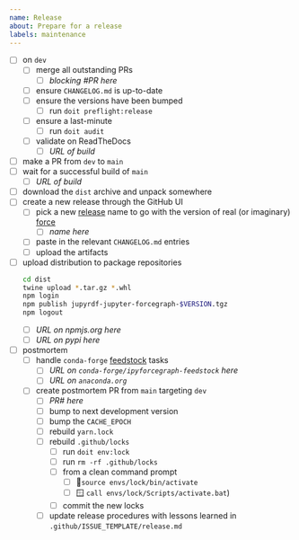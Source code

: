 ```yaml
---
name: Release
about: Prepare for a release
labels: maintenance
---
```


- [ ] on `dev`
  - [ ] merge all outstanding PRs
    - [ ] _blocking #PR here_
  - [ ] ensure `CHANGELOG.md` is up-to-date
  - [ ] ensure the versions have been bumped
    - [ ] run `doit preflight:release`
  - [ ] ensure a last-minute
    - [ ] run `doit audit`
  - [ ] validate on ReadTheDocs
    - [ ] _URL of build_
- [ ] make a PR from `dev` to `main`
- [ ] wait for a successful build of `main`
  - [ ] _URL of build_
- [ ] download the `dist` archive and unpack somewhere
- [ ] create a new release through the GitHub UI
  - [ ] pick a new [release] name to go with the version of real (or imaginary) [force]
    - [ ] _name here_
  - [ ] paste in the relevant `CHANGELOG.md` entries
  - [ ] upload the artifacts
- [ ] upload distribution to package repositories
  ```bash
  cd dist
  twine upload *.tar.gz *.whl
  npm login
  npm publish jupyrdf-jupyter-forcegraph-$VERSION.tgz
  npm logout
  ```
  - [ ] _URL on npmjs.org here_
  - [ ] _URL on pypi here_
- [ ] postmortem
  - [ ] handle `conda-forge` [feedstock] tasks
    - [ ] _URL on `conda-forge/ipyforcegraph-feedstock` here_
    - [ ] _URL on `anaconda.org`_
  - [ ] create postmortem PR from `main` targeting `dev`
    - [ ] _PR# here_
    - [ ] bump to next development version
    - [ ] bump the `CACHE_EPOCH`
    - [ ] rebuild `yarn.lock`
    - [ ] rebuild `.github/locks`
      - [ ] run `doit env:lock`
      - [ ] run `rm -rf .github/locks`
      - [ ] from a clean command prompt
        - [ ] 🐧`source envs/lock/bin/activate`
        - [ ] 🪟 `call envs/lock/Scripts/activate.bat`)
      - [ ] commit the new locks
    - [ ] update release procedures with lessons learned in
          `.github/ISSUE_TEMPLATE/release.md`

[feedstock]: https://github.com/conda-forge/ipyforcegraph-feedstock
[force]: https://en.wikipedia.org/wiki/Category:Force
[release]: https://github.com/jupyrdf/ipyforcegraph/releases
